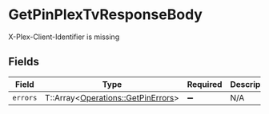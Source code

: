 # GetPinPlexTvResponseBody

X-Plex-Client-Identifier is missing


## Fields

| Field                                                                         | Type                                                                          | Required                                                                      | Description                                                                   |
| ----------------------------------------------------------------------------- | ----------------------------------------------------------------------------- | ----------------------------------------------------------------------------- | ----------------------------------------------------------------------------- |
| `errors`                                                                      | T::Array<[Operations::GetPinErrors](../../models/operations/getpinerrors.md)> | :heavy_minus_sign:                                                            | N/A                                                                           |